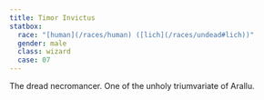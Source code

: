 ```yaml
---
title: Timor Invictus
statbox:
  race: "[human](/races/human) ([lich](/races/undead#lich))"
  gender: male
  class: wizard
  case: 07
---
```


The dread necromancer. One of the unholy triumvariate of Arallu.
